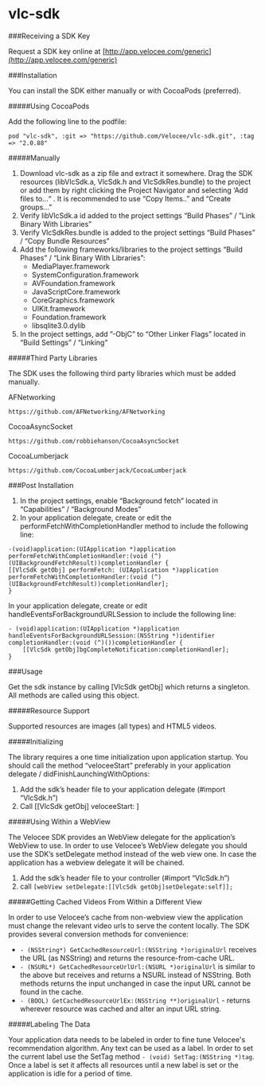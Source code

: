 vlc-sdk
=======

###Receiving a SDK Key

Request a SDK key online at [http://app.velocee.com/generic](http://app.velocee.com/generic)



###Installation


You can install the SDK either manually or with CocoaPods (preferred).

#####Using CocoaPods

Add the following line to the podfile:
```
pod "vlc-sdk", :git => "https://github.com/Velocee/vlc-sdk.git", :tag => "2.0.88"
```

#####Manually

1. Download vlc-sdk as a zip file and extract it somewhere. Drag the SDK resources (libVlcSdk.a, VlcSdk.h and VlcSdkRes.bundle) to the project or add them by right clicking the Project Navigator and selecting ‘Add files to...“ . It is recommended to use “Copy Items..” and “Create groups…”
2. Verify libVlcSdk.a id added to the project settings “Build Phases” / ”Link Binary With Libraries”
3. Verify VlcSdkRes.bundle is added to the project settings “Build Phases” / “Copy Bundle Resources”
4. Add the following frameworks/libraries to the project settings “Build Phases” / “Link Binary With Libraries”:
    - MediaPlayer.framework
    - SystemConfiguration.framework
    - AVFoundation.framework
    - JavaScriptCore.framework
    - CoreGraphics.framework
    - UIKit.framework
    - Foundation.framework
    - libsqlite3.0.dylib
5. In the project settings, add ”-ObjC” to “Other Linker Flags” located in “Build Settings” / “Linking”


#####Third Party Libraries

The SDK uses the following third party libraries which must be added manually.

AFNetworking
```
https://github.com/AFNetworking/AFNetworking
```

CocoaAsyncSocket
```
https://github.com/robbiehanson/CocoaAsyncSocket
```

CocoaLumberjack
```
https://github.com/CocoaLumberjack/CocoaLumberjack
```


###Post Installation


1. In the project settings, enable “Background fetch” located in “Capabilities” / “Background Modes”
2. In your application delegate, create or edit the performFetchWithCompletionHandler method to include the following line:
```
-(void)application:(UIApplication *)application performFetchWithCompletionHandler:(void (^)(UIBackgroundFetchResult))completionHandler {
[[VlcSdk getObj] performFetch: (UIApplication *)application performFetchWithCompletionHandler:(void (^)(UIBackgroundFetchResult))completionHandler];
}
```
In your application delegate, create or edit handleEventsForBackgroundURLSession to include the following line:
```
- (void)application:(UIApplication *)application handleEventsForBackgroundURLSession:(NSString *)identifier completionHandler:(void (^)())completionHandler {
    [[VlcSdk getObj]bgCompleteNotification:completionHandler];
}
```


###Usage


Get the sdk instance by calling [VlcSdk getObj] which returns a singleton. All methods are called using this object.


#####Resource Support

Supported resources are images (all types) and HTML5 videos.


#####Initializing


The library requires a one time initialization upon application startup. You should call the method “veloceeStart” preferably in your application delegate / didFinishLaunchingWithOptions:

1. Add the sdk’s header file to your application delegate (#import “VlcSdk.h”)
2. Call [[VlcSdk getObj] veloceeStart: <your SDK key> ]


#####Using Within a WebView

The Velocee SDK provides an WebView delegate for the application’s WebView to use. In order to use Velocee’s WebView delegate you should use the SDK’s setDelegate method instead of the web view one. In case the application has a webview delegate it will be chained.

1. Add the sdk’s header file to your controller (#import “VlcSdk.h”)
2. call ```[webView setDelegate:[[VlcSdk getObj]setDelegate:self]];```


#####Getting Cached Videos From Within a Different View

In order to use Velocee’s cache from non-webview view the application must change the relevant video urls to serve the content locally. The SDK provides several conversion methods for convenience: 
* ```- (NSString*) GetCachedResourceUrl:(NSString *)originalUrl``` receives the URL (as NSString) and returns the resource-from-cache URL.
* ```- (NSURL*) GetCachedResourceUrlUrl:(NSURL *)originalUrl``` is similar to the above but receives and returns a NSURL instead of NSString.
Both methods returns the input unchanged in case the input URL cannot be found in the cache. 
* ```- (BOOL) GetCachedResourceUrlEx:(NSString **)originalUrl``` - returns wherever resource was cached and alter an input URL string.


#####Labeling The Data

Your application data needs to be labeled in order to fine tune Velocee's recommendation algorithm. Any text can be used as a label. In order to set the current label use the SetTag method ```- (void) SetTag:(NSString *)tag```.
Once a label is set it affects all resources until a new label is set or the application is idle for a period of time.
